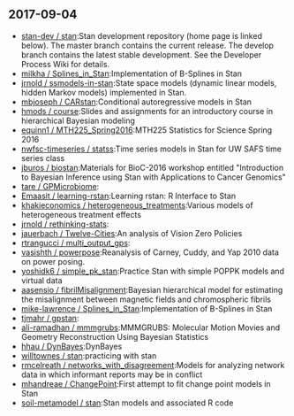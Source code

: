 ## 2017-09-04

* [stan-dev / stan](https://github.com/stan-dev/stan):Stan development repository (home page is linked below). The master branch contains the current release. The develop branch contains the latest stable development. See the Developer Process Wiki for details.
* [milkha / Splines_in_Stan](https://github.com/milkha/Splines_in_Stan):Implementation of B-Splines in Stan
* [jrnold / ssmodels-in-stan](https://github.com/jrnold/ssmodels-in-stan):State space models (dynamic linear models, hidden Markov models) implemented in Stan.
* [mbjoseph / CARstan](https://github.com/mbjoseph/CARstan):Conditional autoregressive models in Stan
* [hmods / course](https://github.com/hmods/course):Slides and assignments for an introductory course in hierarchical Bayesian modeling
* [equinn1 / MTH225_Spring2016](https://github.com/equinn1/MTH225_Spring2016):MTH225 Statistics for Science Spring 2016
* [nwfsc-timeseries / statss](https://github.com/nwfsc-timeseries/statss):Time series models in Stan for UW SAFS time series class
* [jburos / biostan](https://github.com/jburos/biostan):Materials for BioC-2016 workshop entitled "Introduction to Bayesian Inference using Stan with Applications to Cancer Genomics"
* [tare / GPMicrobiome](https://github.com/tare/GPMicrobiome):
* [Emaasit / learning-rstan](https://github.com/Emaasit/learning-rstan):Learning rstan: R Interface to Stan
* [khakieconomics / heterogeneous_treatments](https://github.com/khakieconomics/heterogeneous_treatments):Various models of heterogeneous treatment effects
* [jrnold / rethinking-stats](https://github.com/jrnold/rethinking-stats):
* [jauerbach / Twelve-Cities](https://github.com/jauerbach/Twelve-Cities):An analysis of Vision Zero Policies
* [rtrangucci / multi_output_gps](https://github.com/rtrangucci/multi_output_gps):
* [vasishth / powerpose](https://github.com/vasishth/powerpose):Reanalysis of Carney, Cuddy, and Yap 2010 data on power posing.
* [yoshidk6 / simple_pk_stan](https://github.com/yoshidk6/simple_pk_stan):Practice Stan with simple POPPK models and virtual data
* [aasensio / fibrilMisalignment](https://github.com/aasensio/fibrilMisalignment):Bayesian hierarchical model for estimating the misalignment between magnetic fields and chromospheric fibrils
* [mike-lawrence / Splines_in_Stan](https://github.com/mike-lawrence/Splines_in_Stan):Implementation of B-Splines in Stan
* [tjmahr / gpstan](https://github.com/tjmahr/gpstan):
* [ali-ramadhan / mmmgrubs](https://github.com/ali-ramadhan/mmmgrubs):MMMGRUBS: Molecular Motion Movies and Geometry Reconstruction Using Bayesian Statistics
* [hhau / DynBayes](https://github.com/hhau/DynBayes):DynBayes
* [willtownes / stan](https://github.com/willtownes/stan):practicing with stan
* [rmcelreath / networks_with_disagreement](https://github.com/rmcelreath/networks_with_disagreement):Models for analyzing network data in which informant reports may be in conflict
* [mhandreae / ChangePoint](https://github.com/mhandreae/ChangePoint):First attempt to fit change point models in Stan
* [soil-metamodel / stan](https://github.com/soil-metamodel/stan):Stan models and associated R code
